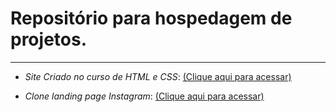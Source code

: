 
# Repositório para hospedagem de projetos.
***
* _Site Criado no curso de HTML e CSS_: [(Clique aqui para acessar)](https://gabrielfleckl.github.io/projeto-android/)

* _Clone landing page Instagram_: [(Clique aqui para acessar)](https://gabrielfleckl.github.io/projeto-insta/)
